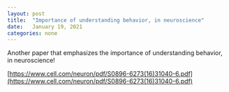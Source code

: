 ```yaml
---
layout: post
title:  "Importance of understanding behavior, in neuroscience"
date:   January 19, 2021
categories: none
---
```


Another paper that emphasizes the importance of understanding behavior, in neuroscience! 

[https://www.cell.com/neuron/pdf/S0896-6273(16)31040-6.pdf](https://www.cell.com/neuron/pdf/S0896-6273(16)31040-6.pdf)

 

